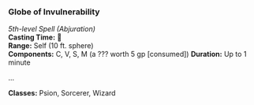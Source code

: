 ### Globe of Invulnerability
*5th-level Spell (Abjuration)*  
**Casting Time:** 🔷  
**Range:** Self (10 ft. sphere)  
**Components:** C, V, S, M (a ??? worth 5 gp [consumed])
**Duration:** Up to 1 minute  

...

**Classes:** Psion, Sorcerer, Wizard
